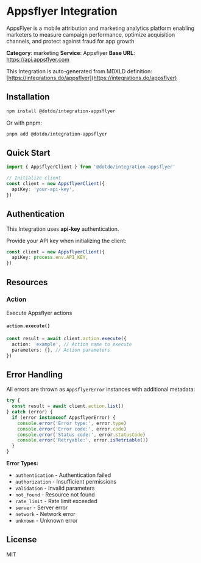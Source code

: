 # Appsflyer Integration

AppsFlyer is a mobile attribution and marketing analytics platform enabling marketers to measure campaign performance, optimize acquisition channels, and protect against fraud for app growth

**Category**: marketing
**Service**: Appsflyer
**Base URL**: https://api.appsflyer.com

This Integration is auto-generated from MDXLD definition: [https://integrations.do/appsflyer](https://integrations.do/appsflyer)

## Installation

```bash
npm install @dotdo/integration-appsflyer
```

Or with pnpm:

```bash
pnpm add @dotdo/integration-appsflyer
```

## Quick Start

```typescript
import { AppsflyerClient } from '@dotdo/integration-appsflyer'

// Initialize client
const client = new AppsflyerClient({
  apiKey: 'your-api-key',
})
```

## Authentication

This Integration uses **api-key** authentication.

Provide your API key when initializing the client:

```typescript
const client = new AppsflyerClient({
  apiKey: process.env.API_KEY,
})
```

## Resources

### Action

Execute Appsflyer actions

#### `action.execute()`

```typescript
const result = await client.action.execute({
  action: 'example', // Action name to execute
  parameters: {}, // Action parameters
})
```

## Error Handling

All errors are thrown as `AppsflyerError` instances with additional metadata:

```typescript
try {
  const result = await client.action.list()
} catch (error) {
  if (error instanceof AppsflyerError) {
    console.error('Error type:', error.type)
    console.error('Error code:', error.code)
    console.error('Status code:', error.statusCode)
    console.error('Retryable:', error.isRetriable())
  }
}
```

**Error Types:**

- `authentication` - Authentication failed
- `authorization` - Insufficient permissions
- `validation` - Invalid parameters
- `not_found` - Resource not found
- `rate_limit` - Rate limit exceeded
- `server` - Server error
- `network` - Network error
- `unknown` - Unknown error

## License

MIT
